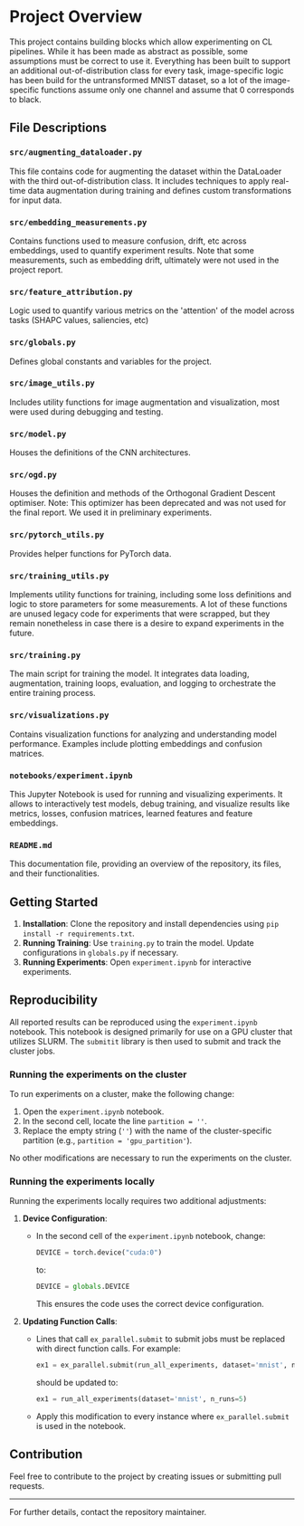 # Project Overview

This project contains building blocks which allow experimenting on CL pipelines. While it has been made as abstract as possible, some assumptions must be correct to use it. Everything has been built to support an additional out-of-distribution class for every task, image-specific logic has been build for the untransformed MNIST dataset, so a lot of the image-specific functions assume only one channel and assume that 0 corresponds to black.

## File Descriptions

### `src/augmenting_dataloader.py`
This file contains code for augmenting the dataset within the DataLoader with the third out-of-distribution class. It includes techniques to apply real-time data augmentation during training and defines custom transformations for input data.

### `src/embedding_measurements.py`
Contains functions used to measure confusion, drift, etc across embeddings, used to quantify experiment results. Note that some measurements, such as embedding drift, ultimately were not used in the project report.

### `src/feature_attribution.py`
Logic used to quantify various metrics on the 'attention' of the model across tasks (SHAPC values, saliencies, etc)

### `src/globals.py`
Defines global constants and variables for the project.

### `src/image_utils.py`
Includes utility functions for image augmentation and visualization, most were used during debugging and testing.

### `src/model.py`
Houses the definitions of the CNN architectures.

### `src/ogd.py`
Houses the definition and methods of the Orthogonal Gradient Descent optimiser. Note: This optimizer has been deprecated and was not used for the final report. We used it in preliminary experiments.

### `src/pytorch_utils.py`
Provides helper functions for PyTorch data.

### `src/training_utils.py`
Implements utility functions for training, including some loss definitions and logic to store parameters for some measurements. A lot of these functions are unused legacy code for experiments that were scrapped, but they remain nonetheless in case there is a desire to expand experiments in the future.

### `src/training.py`
The main script for training the model. It integrates data loading, augmentation, training loops, evaluation, and logging to orchestrate the entire training process.

### `src/visualizations.py`
Contains visualization functions for analyzing and understanding model performance. Examples include plotting embeddings and confusion matrices.

### `notebooks/experiment.ipynb`
This Jupyter Notebook is used for running and visualizing experiments. It allows to interactively test models, debug training, and visualize results like metrics, losses, confusion matrices, learned features and feature embeddings.

### `README.md`
This documentation file, providing an overview of the repository, its files, and their functionalities.

## Getting Started

1. **Installation**: Clone the repository and install dependencies using `pip install -r requirements.txt`.
2. **Running Training**: Use `training.py` to train the model. Update configurations in `globals.py` if necessary.
3. **Running Experiments**: Open `experiment.ipynb` for interactive experiments.

## Reproducibility

All reported results can be reproduced using the `experiment.ipynb` notebook. This notebook is designed primarily for use on a GPU cluster that utilizes SLURM. The `submitit` library is then used to submit and track the cluster jobs.

### Running the experiments on the cluster

To run experiments on a cluster, make the following change:

1. Open the `experiment.ipynb` notebook.
2. In the second cell, locate the line `partition = ''`.
3. Replace the empty string (`''`) with the name of the cluster-specific partition (e.g., `partition = 'gpu_partition'`).

No other modifications are necessary to run the experiments on the cluster.

### Running the experiments locally

Running the experiments locally requires two additional adjustments:

1. **Device Configuration**:
   - In the second cell of the `experiment.ipynb` notebook, change:
     ```python
     DEVICE = torch.device("cuda:0")
     ```
     to:
     ```python
     DEVICE = globals.DEVICE
     ```
     This ensures the code uses the correct device configuration.

2. **Updating Function Calls**:
   - Lines that call `ex_parallel.submit` to submit jobs must be replaced with direct function calls. For example:
     ```python
     ex1 = ex_parallel.submit(run_all_experiments, dataset='mnist', n_runs=5)
     ```
     should be updated to:
     ```python
     ex1 = run_all_experiments(dataset='mnist', n_runs=5)
     ```
   - Apply this modification to every instance where `ex_parallel.submit` is used in the notebook.

## Contribution
Feel free to contribute to the project by creating issues or submitting pull requests.

---

For further details, contact the repository maintainer.
